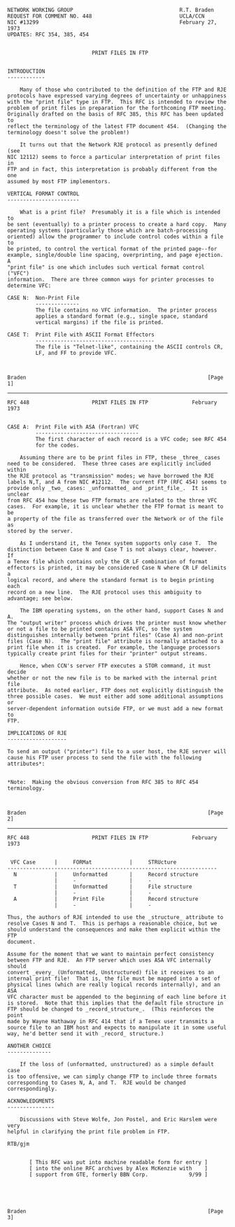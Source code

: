     NETWORK WORKING GROUP                                  R.T. Braden
    REQUEST FOR COMMENT NO. 448                            UCLA/CCN
    NIC #13299                                             February 27, 1973
    UPDATES: RFC 354, 385, 454


                               PRINT FILES IN FTP


    INTRODUCTION
    ------------

        Many of those who contributed to the definition of the FTP and RJE
    protocols have expressed varying degrees of uncertainty or unhappiness
    with the "print file" type in FTP.  This RFC is intended to review the
    problem of print files in preparation for the forthcoming FTP meeting.
    Originally drafted on the basis of RFC 385, this RFC has been updated to
    reflect the terminology of the latest FTP document 454.  (Changing the
    terminology doesn't solve the problem!)

        It turns out that the Network RJE protocol as presently defined (see
    NIC 12112) seems to force a particular interpretation of print files in
    FTP and in fact, this interpretation is probably different from the one
    assumed by most FTP implementors.

    VERTICAL FORMAT CONTROL
    -----------------------

        What is a print file?  Presumably it is a file which is intended to
    be sent (eventually) to a printer process to create a hard copy.  Many
    operating systems (particularly those which are batch-processing
    oriented) allow the programmer to include control codes within a file to
    be printed, to control the vertical format of the printed page--for
    example, single/double line spacing, overprinting, and page ejection.  A
    "print file" is one which includes such vertical format control ("VFC")
    information.  There are three common ways for printer processes to
    determine VFC:

    CASE N:  Non-Print File
             --------------
             The file contains no VFC information.  The printer process
             applies a standard format (e.g., single space, standard
             vertical margins) if the file is printed.

    CASE T:  Print File with ASCII Format Effectors
             --------------------------------------
             The file is "Telnet-like", containing the ASCII controls CR,
             LF, and FF to provide VFC.



    Braden                                                          [Page 1]

------------------------------------------------------------------------

``` newpage
RFC 448                    PRINT FILES IN FTP              February 1973


CASE A:  Print File with ASA (Fortran) VFC
         ---------------------------------
         The first character of each record is a VFC code; see RFC 454
         for the codes.

    Assuming there are to be print files in FTP, these _three_ cases
need to be considered.  These three cases are explicitly included within
the RJE protocol as "transmission" modes; we have borrowed the RJE
labels N,T, and A from NIC #12112.  The current FTP (RFC 454) seems to
provide only _two_ cases: _unformatted_ and _print_file_.  It is unclear
from RFC 454 how these two FTP formats are related to the three VFC
cases.  For example, it is unclear whether the FTP format is meant to be
a property of the file as transferred over the Network or of the file as
stored by the server.

    As I understand it, the Tenex system supports only case T.  The
distinction between Case N and Case T is not always clear, however.  If
a Tenex file which contains only the CR LF combination of format
effectors is printed, it may be considered Case N where CR LF delimits a
logical record, and where the standard format is to begin printing each
record on a new line.  The RJE protocol uses this ambiguity to
advantage; see below.

    The IBM operating systems, on the other hand, support Cases N and A.
The "output writer" process which drives the printer must know whether
or not a file to be printed contains ASA VFC, so the system
distinguishes internally between "print files" (Case A) and non-print
files (Case N).  The "print file" attribute is normally attached to a
print file when it is created.  For example, the language processors
typically create print files for their "printer" output streams.

    Hence, when CCN's server FTP executes a STOR command, it must decide
whether or not the new file is to be marked with the internal print file
attribute.  As noted earlier, FTP does not explicitly distinguish the
three possible cases.  We must either add some additional assumptions or
server-dependent information outside FTP, or we must add a new format to
FTP.

IMPLICATIONS OF RJE
-------------------

To send an output ("printer") file to a user host, the RJE server will
cause his FTP user process to send the file with the following
attributes*:


*Note:  Making the obvious conversion from RFC 385 to RFC 454
terminology.



Braden                                                          [Page 2]
```

------------------------------------------------------------------------

``` newpage
RFC 448                    PRINT FILES IN FTP              February 1973


 VFC Case      |     FORMat            |     STRUcture
-------------------------------------------------------------------
  N            |     Unformatted       |     Record structure
               |     -                 |     -
  T            |     Unformatted       |     File structure
               |     -                 |     -
  A            |     Print File        |     Record structure
               |     -                 |     -

Thus, the authors of RJE intended to use the _structure_ attribute to
resolve Cases N and T.  This is perhaps a reasonable choice, but we
should understand the consequences and make them explicit within the FTP
document.

Assume for the moment that we want to maintain perfect consistency
between FTP and RJE.  An FTP server which uses ASA VFC internally should
convert _every_ (Unformatted, Unstructured) file it receives to an
internal print file!  That is, the file must be mapped into a set of
physical lines (which are really logical records internally), and an ASA
VFC character must be appended to the beginning of each line before it
is stored.  Note that this implies that the default file structure in
FTP should be changed to _record_structure_.  (This reinforces the point
made by Wayne Hathaway in RFC 414 that if a Tenex user transmits a
source file to an IBM host and expects to manipulate it in some useful
way, he'd better send it with _record_ structure.)

ANOTHER CHOICE
--------------

    If the loss of (unformatted, unstructured) as a simple default case
is too offensive, we can simply change FTP to include three formats
corresponding to Cases N, A, and T.  RJE would be changed
correspondingly.

ACKNOWLEDGMENTS
---------------

    Discussions with Steve Wolfe, Jon Postel, and Eric Harslem were very
helpful in clarifying the print file problem in FTP.

RTB/gjm


       [ This RFC was put into machine readable form for entry ]
       [ into the online RFC archives by Alex McKenzie with    ]
       [ support from GTE, formerly BBN Corp.             9/99 ]





Braden                                                          [Page 3]
```
